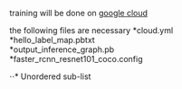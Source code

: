 training will be done on 
[google cloud](https://cloud.google.com/ml-engine/docs/tensorflow/getting-started-training-prediction)

the following files are necessary 
  *cloud.yml	
  *hello_label_map.pbtxt	
  *output_inference_graph.pb	
  *faster_rcnn_resnet101_coco.config

⋅⋅* Unordered sub-list
